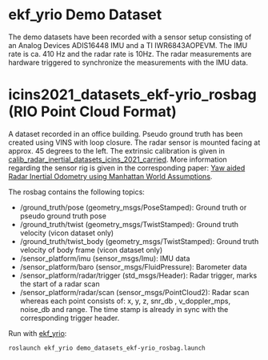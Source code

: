 # ekf_yrio Demo Dataset

The demo datasets have been recorded with a sensor setup consisting of an Analog Devices ADIS16448 IMU and a TI
 IWR6843AOPEVM. The IMU rate is ca. 410 Hz and the radar rate is 10Hz. The radar measurements are hardware triggered to synchronize the measurements with the IMU data.

# icins2021_datasets_ekf-yrio_rosbag (RIO Point Cloud Format)
A dataset recorded in an office building. Pseudo ground truth has been  created using VINS with loop closure. The radar sensor is mounted facing at approx. 45 degrees to the left. The
  extrinsic calibration is given in [calib_radar_inertial_datasets_icins_2021_carried](calib_radar_inertial_datasets_icins_2021_carried.yaml).
More information regarding the sensor rig is given in the corresponding paper: [Yaw aided Radar Inertial Odometry using Manhattan World Assumptions](https://christopherdoer.github.io/publication/2021_05_ICINS2021).


The rosbag contains the following topics:
- /ground_truth/pose (geometry_msgs/PoseStamped): Ground truth or pseudo ground truth pose
- /ground_truth/twist (geometry_msgs/TwistStamped): Ground truth velocity (vicon dataset only)
- /ground_truth/twist_body (geometry_msgs/TwistStamped): Ground truth velocity of body frame (vicon dataset only)
- /sensor_platform/imu (sensor_msgs/Imu): IMU data
- /sensor_platform/baro (sensor_msgs/FluidPressure): Barometer data
- /sensor_platform/radar/trigger (std_msgs/Header): Radar trigger, marks the start of a radar scan
- /sensor_platform/radar/scan (sensor_msgs/PointCloud2): Radar scan whereas each point consists of: x, y, z, snr_db
, v_doppler_mps, noise_db and  range. The time stamp is already in sync with the corresponding trigger header.

Run with [ekf_yrio](../../ekf_yrio):
~~~[shell]
roslaunch ekf_yrio demo_datasets_ekf-yrio_rosbag.launch
~~~

